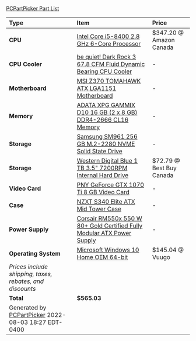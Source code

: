 [PCPartPicker Part List](https://ca.pcpartpicker.com/list/4nsn9r)

Type|Item|Price
:----|:----|:----
**CPU** | [Intel Core i5-8400 2.8 GHz 6-Core Processor](https://ca.pcpartpicker.com/product/LHYWGX/intel-core-i5-8400-28ghz-6-core-processor-bx80684i58400) | $347.20 @ Amazon Canada 
**CPU Cooler** | [be quiet! Dark Rock 3 67.8 CFM Fluid Dynamic Bearing CPU Cooler](https://ca.pcpartpicker.com/product/YwGkcf/be-quiet-cpu-cooler-bk018) |-
**Motherboard** | [MSI Z370 TOMAHAWK ATX LGA1151 Motherboard](https://ca.pcpartpicker.com/product/HLvZxr/msi-z370-tomahawk-atx-lga1151-motherboard-z370-tomahawk) |-
**Memory** | [ADATA XPG GAMMIX D10 16 GB (2 x 8 GB) DDR4-2666 CL16 Memory](https://ca.pcpartpicker.com/product/wvsmP6/adata-xpg-gammix-d10-16gb-2-x-8gb-ddr4-2666-memory-ax4u266638g16-dbg) |-
**Storage** | [Samsung SM961 256 GB M.2-2280 NVME Solid State Drive](https://ca.pcpartpicker.com/product/XRKhP6/samsung-sm961-256gb-m2-2280-solid-state-drive-mzvpw256hegl-00000) |-
**Storage** | [Western Digital Blue 1 TB 3.5" 7200RPM Internal Hard Drive](https://ca.pcpartpicker.com/product/Yrdqqs/western-digital-blue-1-tb-35-7200rpm-internal-hard-drive-wdbh2d0010hnc-nrsn) | $72.79 @ Best Buy Canada 
**Video Card** | [PNY GeForce GTX 1070 Ti 8 GB Video Card](https://ca.pcpartpicker.com/product/4PyxFT/pny-geforce-gtx-1070-ti-8gb-video-card-vcggtx1070t8pb-cg) |-
**Case** | [NZXT S340 Elite ATX Mid Tower Case](https://ca.pcpartpicker.com/product/3TYWGX/nzxt-ca-s340w-b3-atx-mid-tower-case-ca-s340w-b3) |-
**Power Supply** | [Corsair RM550x 550 W 80+ Gold Certified Fully Modular ATX Power Supply](https://ca.pcpartpicker.com/product/3zNypg/corsair-power-supply-cp9020090na) |-
**Operating System** | [Microsoft Windows 10 Home OEM 64-bit](https://ca.pcpartpicker.com/product/wtgPxr/microsoft-os-kw900140) | $145.04 @ Vuugo 
 | *Prices include shipping, taxes, rebates, and discounts* |
 | **Total** | **$565.03**
 | Generated by [PCPartPicker](https://pcpartpicker.com) 2022-08-03 18:27 EDT-0400 |

